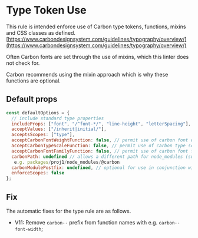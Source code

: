 # Type Token Use

This rule is intended enforce use of Carbon type tokens, functions, mixins and
CSS classes as defined.
[https://www.carbondesignsystem.com/guidelines/typography/overview/](https://www.carbondesignsystem.com/guidelines/typography/overview/)

Often Carbon fonts are set through the use of mixins, which this linter does not
check for.

Carbon recommends using the mixin approach which is why these functions are
optional.

## Default props

```js
const defaultOptions = {
  // include standard type properties
  includeProps: ["font", "/^font-*/", "line-height", "letterSpacing"],
  acceptValues: ["/inherit|initial/"],
  acceptsScopes: ["type"],
  acceptCarbonFontWeightFunction: false, // permit use of carbon font weight function
  acceptCarbonTypeScaleFunction: false, // permit use of carbon type scale function
  acceptCarbonFontFamilyFunction: false, // permit use of carbon font family function
  carbonPath: undefined // allows a different path for node_modules (supports monorepo with multiple carbon versions),
   e.g. packages/proj1/node_modules/@carbon
  carbonModulePostfix: undefined, // optional for use in conjunction with `carbonPath` to where a Carbon module has been renamed e.g. `-10` with a carbonPath of `node_modules/@carbon` will use `node_modules/@carbon/type-10`
  enforceScopes: false
};
```

## Fix

The automatic fixes for the type rule are as follows.

- V11: Remove `carbon--` prefix from function names with e.g.
  `carbon--font-width`;
